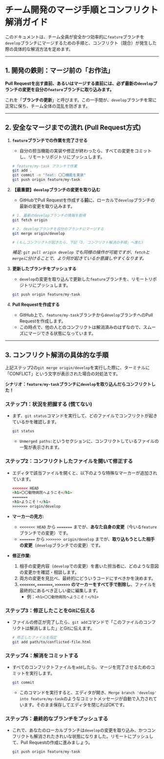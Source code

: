 # チーム開発のマージ手順とコンフリクト解消ガイド

このドキュメントは、チーム全員が安全かつ効率的に`feature`ブランチを`develop`ブランチにマージするための手順と、コンフリクト（競合）が発生した際の具体的な解消方法を定めます。

---

## 1. 開発の鉄則：マージ前の「お作法」

**Pull Requestを出す直前、あるいはマージする直前には、必ず最新の`develop`ブランチの変更を自分の`feature`ブランチに取り込みます。**

これを「**ブランチの更新**」と呼びます。この一手間が、`develop`ブランチを常に正常に保ち、チーム全体の混乱を防ぎます。

---

## 2. 安全なマージまでの流れ (Pull Request方式)

1.  **`feature`ブランチでの作業を完了させる**
    - 自分の担当機能の実装や修正が終わったら、すべての変更をコミットし、リモートリポジトリにプッシュします。
    ```bash
    # feature/my-task ブランチで作業
    git add .
    git commit -m "feat: 〇〇機能を実装"
    git push origin feature/my-task
    ```

2.  **【最重要】`develop`ブランチの変更を取り込む**
    - GitHubでPull Requestを作成する**前**に、ローカルで`develop`ブランチの最新の変更を取り込みます。
    ```bash
    # 1. 最新のdevelopブランチの情報を取得
    git fetch origin

    # 2. developブランチを自分のブランチにマージする
    git merge origin/develop
    
    # (もしコンフリクトが起きたら、下記「3. コンフリクト解消の手順」へ進む)
    ```
    *補足: `git pull origin develop` でも同様の操作が可能ですが、`fetch`と`merge`に分けることで、より何が起きているか意識しやすくなります。*

3.  **更新したブランチをプッシュする**
    - `develop`の変更を取り込んで更新した`feature`ブランチを、リモートリポジトリにプッシュします。
    ```bash
    git push origin feature/my-task
    ```

4.  **Pull Requestを作成する**
    - GitHub上で、`feature/my-task`ブランチから`develop`ブランチへのPull Requestを作成します。
    - この時点で、他の人とのコンフリクトは解消済みのはずなので、スムーズにマージできる状態になっています。

---

## 3. コンフリクト解消の具体的な手順

上記ステップ2の`git merge origin/develop`を実行した際に、ターミナルに「CONFLICT」という文字が表示された場合の対処法です。

**シナリオ：`feature/my-task`ブランチに`develop`を取り込んだらコンフリクトした！**

### ステップ1：状況を把握する (慌てない)

- まず、`git status`コマンドを実行して、どのファイルでコンフリクトが起きているかを確認します。
  ```bash
  git status
  ```
  - `Unmerged paths:`というセクションに、コンフリクトしているファイルの一覧が表示されます。

### ステップ2：コンフリクトしたファイルを開いて修正する

- エディタで該当ファイルを開くと、以下のような特殊なマーカーが追加されています。

  ```html
  <<<<<<< HEAD
  <h1>〇〇動物病院へようこそ</h1>
  =======
  <h1>ようこそ！</h1>
  >>>>>>> origin/develop
  ```

- **マーカーの見方:**
    - `<<<<<<< HEAD` から `=======` までが、**あなた自身の変更**（今いる`feature`ブランチでの変更）です。
    - `=======` から `>>>>>>> origin/develop` までが、**取り込もうとした相手の変更**（`develop`ブランチでの変更）です。

- **修正作業:**
    1.  相手の変更内容（`develop`での変更）を書いた担当者に、どのような意図の変更かを確認・相談します。
    2.  両方の変更を見比べ、最終的にどういうコードにすべきかを決めます。
    3.  **`<<<<<<<`, `=======`, `>>>>>>>` のマーカーをすべて手で削除し**、ファイルを最終的にあるべき正しい姿に編集します。
        - 例：`<h1>〇〇動物病院へようこそ！</h1>`

### ステップ3：修正したことをGitに伝える

- ファイルの修正が完了したら、`git add`コマンドで「このファイルのコンフリクトは解消しました」とGitに伝えます。
  ```bash
  # 修正したファイルを指定
  git add path/to/conflicted-file.html
  ```

### ステップ4：解消をコミットする

- すべてのコンフリクトファイルを`add`したら、マージを完了させるためのコミットを実行します。
  ```bash
  git commit
  ```
  - このコマンドを実行すると、エディタが開き、`Merge branch 'develop' into feature/my-task`のようなコミットメッセージが自動で入力されています。そのまま保存してエディタを閉じればOKです。

### ステップ5：最終的なブランチをプッシュする

- これで、あなたのローカルブランチは`develop`の変更を取り込み、かつコンフリクトも解消されたきれいな状態になりました。リモートにプッシュして、Pull Requestの作成に進みましょう。
  ```bash
  git push origin feature/my-task
  ```
